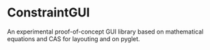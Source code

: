 # ConstraintGUI
An experimental proof-of-concept GUI library based on mathematical equations and CAS for layouting and on pyglet.
